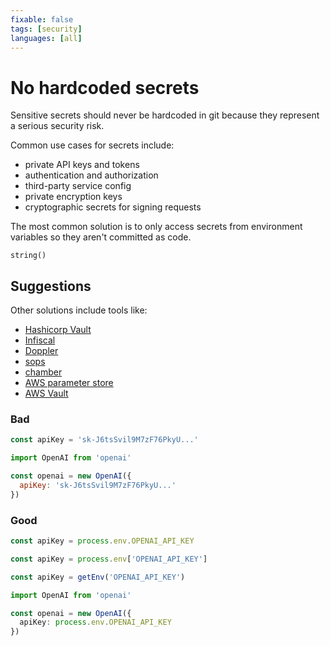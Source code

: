 ```yaml
---
fixable: false
tags: [security]
languages: [all]
---
```


# No hardcoded secrets

Sensitive secrets should never be hardcoded in git because they represent a serious security risk.

Common use cases for secrets include:

- private API keys and tokens
- authentication and authorization
- third-party service config
- private encryption keys
- cryptographic secrets for signing requests

The most common solution is to only access secrets from environment variables so they aren't committed as code.

```grit
string()
```

## Suggestions

Other solutions include tools like:

- [Hashicorp Vault](https://www.vaultproject.io)
- [Infiscal](https://infisical.com)
- [Doppler](https://www.doppler.com)
- [sops](https://github.com/getsops/sops)
- [chamber](https://github.com/segmentio/chamber)
- [AWS parameter store](https://docs.aws.amazon.com/systems-manager/latest/userguide/systems-manager-parameter-store.html)
- [AWS Vault](https://github.com/99designs/aws-vault)

### Bad

```js
const apiKey = 'sk-J6tsSvil9M7zF76PkyU...'
```

```js
import OpenAI from 'openai'

const openai = new OpenAI({
  apiKey: 'sk-J6tsSvil9M7zF76PkyU...'
})
```

### Good

```js
const apiKey = process.env.OPENAI_API_KEY
```

```js
const apiKey = process.env['OPENAI_API_KEY']
```

```js
const apiKey = getEnv('OPENAI_API_KEY')
```

```ts
import OpenAI from 'openai'

const openai = new OpenAI({
  apiKey: process.env.OPENAI_API_KEY
})
```
